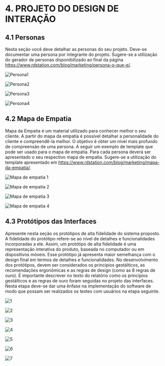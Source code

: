 # 4. PROJETO DO DESIGN DE INTERAÇÃO

## 4.1 Personas
Nesta seção você deve detalhar as personas do seu projeto. Deve-se documentar uma persona por integrante do projeto. Sugere-se a utilização do gerador de personas disponibilizado ao final da página https://www.rdstation.com/blog/marketing/persona-o-que-e/.

![Persona1](https://github.com/user-attachments/assets/d0b29322-a12a-453c-9edd-103f5ec32930)

![Persona2](https://github.com/user-attachments/assets/5ac63493-7a7b-44a1-9b56-4871f010e83e)

![Persona3](https://github.com/user-attachments/assets/6429c645-5108-46cb-8614-df662c4d6841)

![Persona4](https://github.com/user-attachments/assets/da234a01-41f3-4dee-9e2a-ed1a44b140a3)

## 4.2 Mapa de Empatia
Mapa da Empatia é um material utilizado para conhecer melhor o seu cliente. A partir do mapa da empatia é possível detalhar a personalidade do cliente e compreendê-la melhor. O objetivo é obter um nível mais profundo de compreensão de uma persona. A seguir um exemplo de template que pode ser usado para o mapa de empatia. Para cada persona deverá ser apresentado o seu respectivo mapa de empatia. Sugere-se a utilização do template apresentado em https://www.rdstation.com/blog/marketing/mapa-da-empatia/.

![Mapa de empatia 1](https://github.com/user-attachments/assets/a39d70c2-dee0-421a-a787-aebef082dc4f)

![Mapa de empatia 2](https://github.com/user-attachments/assets/76bfa3f0-9083-459c-b79f-d5744d124dc8)

![Mapa de empatia 3](https://github.com/user-attachments/assets/046fbf3c-420c-4835-b7ea-56215a6da0c1)

![Mapa de empatia 4](https://github.com/user-attachments/assets/d1fd4eaf-b9d2-4497-9c45-9a37b9a211b8)

## 4.3 Protótipos das Interfaces
Apresente nesta seção os protótipos de alta fidelidade do sistema proposto. A fidelidade do protótipo refere-se ao nível de detalhes e funcionalidades incorporadas a ele. Assim, um protótipo de alta fidelidade é uma representação interativa do produto, baseada no computador ou em dispositivos móveis. Esse protótipo já apresenta maior semelhança com o design final em termos de detalhes e funcionalidades. No desenvolvimento dos protótipos, devem ser considerados os princípios gestálticos, as recomendações ergonômicas e as regras de design (como as 8 regras de ouro). É importante descrever no texto do relatório como os princípios gestálticos e as regras de ouro foram seguidas no projeto das interfaces. Nesta etapa deve-se dar uma ênfase na implementação do software de modo que possam ser realizados os testes com usuários na etapa seguinte.

![1](https://github.com/user-attachments/assets/2cb40d4a-4853-4ec5-917f-614fc21e252c)

![2](https://github.com/user-attachments/assets/75642f37-3836-4bb0-b9d5-d8a509678930)

![3](https://github.com/user-attachments/assets/c255242b-c434-4718-a241-bdbf70d94681)

![4](https://github.com/user-attachments/assets/5d444c75-62b7-4d31-b282-8d0fae0964ca)

![5](https://github.com/user-attachments/assets/585feb45-e517-49ad-96a3-20f86a0807e0)

![6](https://github.com/user-attachments/assets/a70f5b81-2ca3-42ad-bf25-2da80887c46f)

![7](https://github.com/user-attachments/assets/f6430e5d-bab2-4f5b-a75b-c4fb42e1ef43)
